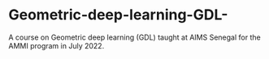 # Geometric-deep-learning-GDL-
A course on Geometric deep learning (GDL) taught at AIMS Senegal for the AMMI program in July 2022.
